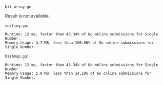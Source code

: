 

`bit_array.go`:

Result is not available.

`sorting.go`:

```
Runtime: 12 ms, faster than 43.34% of Go online submissions for Single Number.
Memory Usage: 4.7 MB, less than 100.00% of Go online submissions for Single Number.
```

`hashmap.go`:

```
Runtime: 12 ms, faster than 43.34% of Go online submissions for Single Number.
Memory Usage: 5.9 MB, less than 14.29% of Go online submissions for Single Number.
```